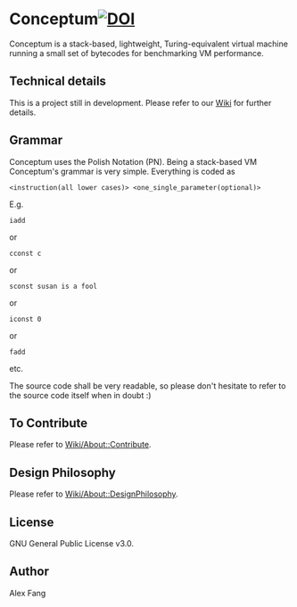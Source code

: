 # Conceptum[![DOI](https://zenodo.org/badge/68675170.svg)](https://zenodo.org/badge/latestdoi/68675170)

Conceptum is a stack-based, lightweight, Turing-equivalent virtual machine running a small set of bytecodes for benchmarking VM performance.

## Technical details
This is a project still in development. Please refer to our [Wiki](https://github.com/Conceptual-Inertia/Conceptum/wiki) for further details.

## Grammar
Conceptum uses the Polish Notation (PN). Being a stack-based VM Conceptum's grammar is very simple. Everything is coded as
```
<instruction(all lower cases)> <one_single_parameter(optional)>
```
E.g.
```
iadd
```
or
```
cconst c
```
or
```
sconst susan is a fool
```
or
```
iconst 0
```
or
```
fadd
```
etc.

The source code shall be very readable, so please don't hesitate to refer to the source code itself when in doubt :)

## To Contribute
Please refer to [Wiki/About::Contribute](https://github.com/Conceptual-Inertia/Conceptum/wiki/About::Contribute).

## Design Philosophy
Please refer to [Wiki/About::DesignPhilosophy](https://github.com/Conceptual-Inertia/Conceptum/wiki/About::DesignPhilosophy).

## License
GNU General Public License v3.0.

## Author
Alex Fang
